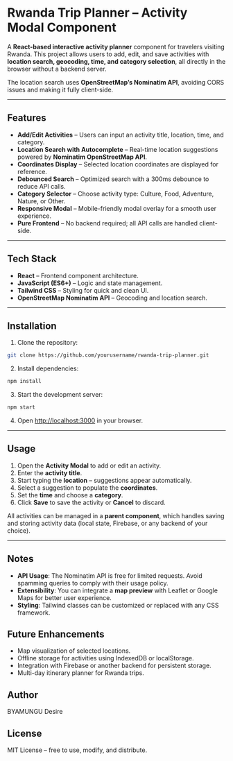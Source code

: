 # Rwanda Trip Planner – Activity Modal Component

A **React-based interactive activity planner** component for travelers visiting Rwanda. This project allows users to add, edit, and save activities with **location search, geocoding, time, and category selection**, all directly in the browser without a backend server.

The location search uses **OpenStreetMap’s Nominatim API**, avoiding CORS issues and making it fully client-side.

---


## Features

* **Add/Edit Activities** – Users can input an activity title, location, time, and category.
* **Location Search with Autocomplete** – Real-time location suggestions powered by **Nominatim OpenStreetMap API**.
* **Coordinates Display** – Selected location coordinates are displayed for reference.
* **Debounced Search** – Optimized search with a 300ms debounce to reduce API calls.
* **Category Selector** – Choose activity type: Culture, Food, Adventure, Nature, or Other.
* **Responsive Modal** – Mobile-friendly modal overlay for a smooth user experience.
* **Pure Frontend** – No backend required; all API calls are handled client-side.

---

## Tech Stack

* **React** – Frontend component architecture.
* **JavaScript (ES6+)** – Logic and state management.
* **Tailwind CSS** – Styling for quick and clean UI.
* **OpenStreetMap Nominatim API** – Geocoding and location search.

---

## Installation

1. Clone the repository:

```bash
git clone https://github.com/yourusername/rwanda-trip-planner.git
````

2. Install dependencies:

```bash
npm install
```

3. Start the development server:

```bash
npm start
```

4. Open [http://localhost:3000](http://localhost:3000) in your browser.

---

## Usage

1. Open the **Activity Modal** to add or edit an activity.
2. Enter the **activity title**.
3. Start typing the **location** – suggestions appear automatically.
4. Select a suggestion to populate the **coordinates**.
5. Set the **time** and choose a **category**.
6. Click **Save** to save the activity or **Cancel** to discard.

All activities can be managed in a **parent component**, which handles saving and storing activity data (local state, Firebase, or any backend of your choice).

---

## Notes

* **API Usage**: The Nominatim API is free for limited requests. Avoid spamming queries to comply with their usage policy.
* **Extensibility**: You can integrate a **map preview** with Leaflet or Google Maps for better user experience.
* **Styling**: Tailwind classes can be customized or replaced with any CSS framework.

## Future Enhancements

* Map visualization of selected locations.
* Offline storage for activities using IndexedDB or localStorage.
* Integration with Firebase or another backend for persistent storage.
* Multi-day itinerary planner for Rwanda trips.


## Author

BYAMUNGU Desire

## License

MIT License – free to use, modify, and distribute.
